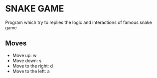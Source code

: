 # SNAKE GAME

Program which try to replies the logic and interactions of famous snake game

## Moves
- Move up:  w
- Move down: s
- Move to the right: d
- Move to the left: a
